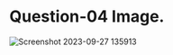 # Question-04 Image.
![Screenshot 2023-09-27 135913](https://github.com/Khush0031/pw-skills-full-stack-web-dev-assignment-solution/assets/121889921/cfa61b02-04ce-4def-82ba-9b0529b356ac)
